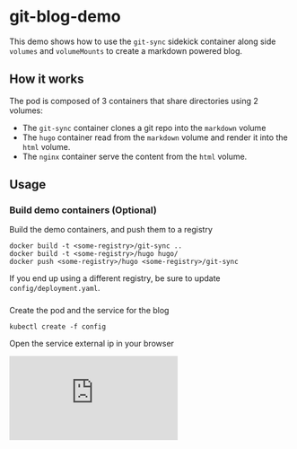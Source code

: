 # git-blog-demo

This demo shows how to use the `git-sync` sidekick container along side `volumes` and `volumeMounts` to create a markdown powered blog.

## How it works

The pod is composed of 3 containers that share directories using 2 volumes:

- The `git-sync` container clones a git repo into the `markdown` volume
- The `hugo` container read from the `markdown` volume and render it into the `html` volume.
- The `nginx` container serve the content from the `html` volume.

## Usage

### Build demo containers (Optional)

Build the demo containers, and push them to a registry

```
docker build -t <some-registry>/git-sync ..
docker build -t <some-registry>/hugo hugo/
docker push <some-registry>/hugo <some-registry>/git-sync
```

If you end up using a different registry, be sure to update `config/deployment.yaml`.

###

Create the pod and the service for the blog

```
kubectl create -f config
```

Open the service external ip in your browser


[![Analytics](https://kubernetes-site.appspot.com/UA-36037335-10/GitHub/git-sync/demo/README.md?pixel)]()
